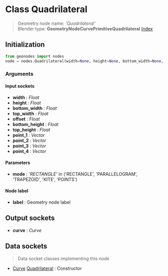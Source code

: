 
# Class Quadrilateral

> Geometry node name: _'Quadrilateral'_<br>Blender type:  **GeometryNodeCurvePrimitiveQuadrilateral**
[Index](/docs/index.md)

## Initialization


```python
from geonodes import nodes
node = nodes.Quadrilateral(width=None, height=None, bottom_width=None, top_width=None, offset=None, bottom_height=None, top_height=None, point_1=None, point_2=None, point_3=None, point_4=None, mode='RECTANGLE', label=None)
```


### Arguments


#### Input sockets



- **width** : _Float_
- **height** : _Float_
- **bottom_width** : _Float_
- **top_width** : _Float_
- **offset** : _Float_
- **bottom_height** : _Float_
- **top_height** : _Float_
- **point_1** : _Vector_
- **point_2** : _Vector_
- **point_3** : _Vector_
- **point_4** : _Vector_



#### Parameters



- **mode** : _'RECTANGLE'_ in ('RECTANGLE', 'PARALLELOGRAM', 'TRAPEZOID', 'KITE', 'POINTS')



#### Node label



- **label** : Geometry node label



## Output sockets



- **curve** : _Curve_



## Data sockets

> Data socket classes implementing this node


- [Curve](../sockets/Curve.md) [Quadrilateral](../sockets/Curve.md#quadrilateral) : Constructor


